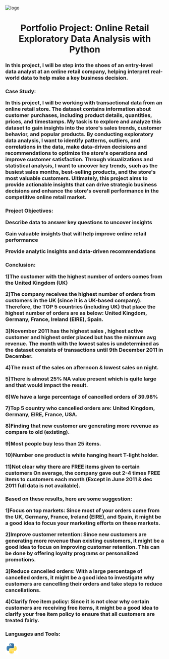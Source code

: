 ![logo](https://d3c33hcgiwev3.cloudfront.net/imageAssetProxy.v1/nEfo5q6NT0OfNjxPZOChxg_8c2d448d24d745d7ad59ead3eb71f0f1_6263.jpg?expiry=1692316800000&hmac=0gA8Ln50fLepPL0XsjDV3XsRRXYprONhBZWDSDsVuhY)
<h1 align="center">Portfolio Project: Online Retail Exploratory Data Analysis with Python</h1>
<h3 align="left">In this project, I will be step into the shoes of an entry-level data analyst at an online retail company, helping interpret real-world data to help make a key business decision.
<h3 align="left"> Case Study:
  
In this project, I will be working with transactional data from an online retail store. The dataset contains information about customer purchases, including product details, quantities, prices, and timestamps. My task is to explore and analyze this dataset to gain insights into the store's sales trends, customer behavior, and popular products. By conducting exploratory data analysis, I want to  identify patterns, outliers, and correlations in the data,  make data-driven decisions and recommendations to optimize the store's operations and improve customer satisfaction. Through visualizations and statistical analysis, I want to uncover key trends, such as the busiest sales months, best-selling products, and the store's most valuable customers. Ultimately, this project aims to provide actionable insights that can drive strategic business decisions and enhance the store's overall performance in the competitive online retail market.</h3>

<h3 align="left">Project Objectives:
  
Describe data to answer key questions to uncover insights

Gain valuable insights that will help improve online retail performance

Provide analytic insights and data-driven recommendations</h3>
<h3 align="left"> Conclusion:
  
1)The customer with the highest number of orders comes from the United Kingdom (UK)

2)The company receives the highest number of orders from customers in the UK (since it is a UK-based company). Therefore, the TOP 5 countries (including UK) that place the highest number of orders are as below: United Kingdom, Germany, France, Ireland (EIRE), Spain.

3)November 2011 has the highest sales , highest active customer and highest order placed but has the minmum avg revenue. 
The month with the lowest sales is undetermined as the dataset consists of transactions until 9th December 2011 in December.

4)The most of the sales on afternoon & lowest sales on night.

5)There is almost 25% NA value present which is quite large and that would impact the result.

6)We have a large percentage of cancelled orders of 39.98%

7)Top 5 country who cancelled orders are: United Kingdom,
Germany,
EIRE,
France,
USA.

8)Finding that new customer are generating more revenue as compare to old (existing).

9)Most people buy less than 25 items.

10)Number one product is white hanging heart T-light holder.

11)Not clear why there are FREE items given to certain customers On average, the company gave out 2-4 times FREE items to customers each month (Except in June 2011 & dec 2011 full data is not available).</h3>
<h3 align="left">Based on these results, here are some suggestion:
  
1)Focus on top markets: Since most of your orders come from the UK, Germany, France, Ireland (EIRE), and Spain, it might be a good idea to focus your marketing efforts on these markets.

2)Improve customer retention: Since new customers are generating more revenue than existing customers, it might be a good idea to focus on improving customer retention. This can be done by offering loyalty programs or personalized promotions.

3)Reduce cancelled orders: With a large percentage of cancelled orders, it might be a good idea to investigate why customers are cancelling their orders and take steps to reduce cancellations.

4)Clarify free item policy: Since it is not clear why certain customers are receiving free items, it might be a good idea to clarify your free item policy to ensure that all customers are treated fairly.</h3>
<p align="left">
</p>

<h3 align="left">Languages and Tools:</h3>
<p align="left"> <a href="https://www.python.org" target="_blank" rel="noreferrer"> <img src="https://raw.githubusercontent.com/devicons/devicon/master/icons/python/python-original.svg" alt="python" width="40" height="40"/> </a> </p>


